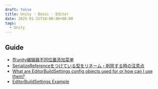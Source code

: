 ```yaml
---
draft: false
title: Unity - Basic - Editor
date: 2025-01-22T10:00:00+08:00
tags:
  - Unity
---
```


## Guide

- [在unity编辑器不同位置添加菜单](https://linkliu.github.io/game-tech-post/posts/%E5%9C%A8Unity%E7%BC%96%E8%BE%91%E5%99%A8%E4%B8%8D%E5%90%8C%E4%BD%8D%E7%BD%AE%E6%B7%BB%E5%8A%A0%E8%8F%9C%E5%8D%95/)
- [SerializeReferenceをつけている型をリネーム・削除する時の注意点](https://light11.hatenadiary.com/entry/2021/12/13/194147)
- [What are EditorBuildSettings config objects used for or how can I use them?](https://forum.unity.com/threads/what-are-editorbuildsettings-config-objects-used-for-or-how-can-i-use-them.712031/)
- [EditorBuildSettings Example](https://docs.unity.cn/cn/current/ScriptReference/EditorBuildSettings.TryGetConfigObject.html)